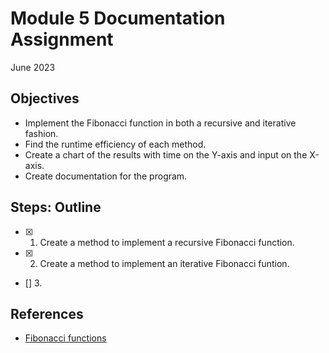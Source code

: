 # Module 5 Documentation Assignment
June 2023

## Objectives
* Implement the Fibonacci function in both a recursive and iterative fashion.
* Find the runtime efficiency of each method.
* Create a chart of the results with time on the Y-axis and input on the X-axis.
* Create documentation for the program.

## Steps: Outline
- [x] 1. Create a method to implement a recursive Fibonacci function.
- [x] 2. Create a method to implement an iterative Fibonacci funtion.
- [] 3.

## References
* [Fibonacci functions](https://dev.to/khalilsaboor/fibonacci-recursion-vs-iteration--474l)